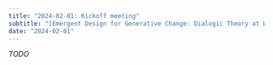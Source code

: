 ```yaml
---
title: "2024-02-01: Kickoff meeting"
subtitle: "[Emergent Design for Generative Change: Dialogic Theory at Work](https://peggyholman.com/wp-content/uploads/2023/03/ODReview_vol55_no1-Holman.pdf)"
date: "2024-02-01"
---
```


_TODO_
